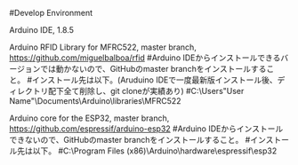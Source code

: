 #Develop Environment

Arduino IDE, 1.8.5

Arduino RFID Library for MFRC522, master branch, https://github.com/miguelbalboa/rfid
#Arduino IDEからインストールできるバージョンでは動かないので、GitHubのmaster branchをインストールすること。
#インストール先は以下。(Aruduino IDEで一度最新版インストール後、ディレクトリ配下全て削除し、git cloneが実績あり)
#C:\Users\"User Name"\Documents\Arduino\libraries\MFRC522

Arduino core for the ESP32, master branch, https://github.com/espressif/arduino-esp32
#Arduino IDEからインストールできないので、GitHubのmaster branchをインストールすること。
#インストール先は以下。
#C:\Program Files (x86)\Arduino\hardware\espressif\esp32